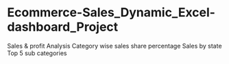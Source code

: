 # Ecommerce-Sales_Dynamic_Excel-dashboard_Project
Sales & profit Analysis
Category wise sales share percentage
Sales by state
Top 5 sub categories
